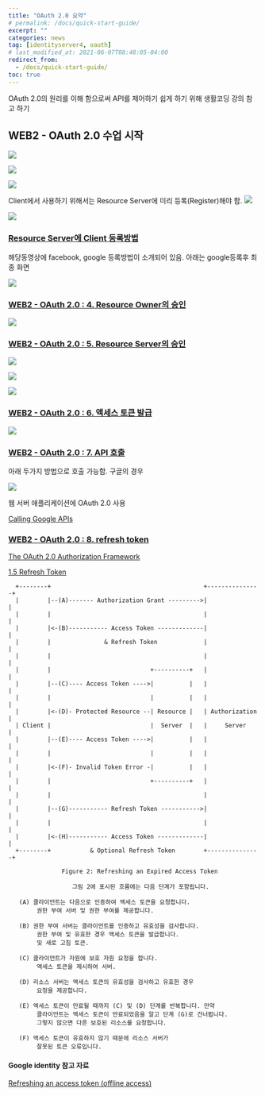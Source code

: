 ```yaml
---
title: "OAuth 2.0 요약"
# permalink: /docs/quick-start-guide/
excerpt: ""
categories: news
tag: [identityserver4, oauth]
# last_modified_at: 2021-06-07T08:48:05-04:00
redirect_from:
  - /docs/quick-start-guide/
toc: true
---
```



OAuth 2.0의 원리를 이해 함으로써 API를 제어하기 쉽게 하기 위해 생활코딩 강의 참고 하기

## WEB2 - OAuth 2.0 수업 시작 



![](../images/2022-02-16-10-59-32.png)

![](../images/2022-02-16-10-58-11.png)

![](../images/2022-02-16-11-06-58.png)


Client에서 사용하기 위해서는 Resource Server에 미리 등록(Register)해야 함.
![](../images/2022-02-16-11-20-04.png)


![](../images/2022-02-16-11-21-27.png)

### [Resource Server에 Client 등록방법](https://www.youtube.com/watch?v=_mm5ks5aWQ4&list=PLuHgQVnccGMA4guyznDlykFJh28_R08Q-&index=3)
해당동영상에 facebook, google 등록방법이 소개되어 있음.
아래는 google등록후 최종 화면

![](../images/2022-02-16-11-27-29.png)



### [WEB2 - OAuth 2.0 : 4. Resource Owner의 승인](https://www.youtube.com/watch?v=UH5XnjkBqKE&list=PLuHgQVnccGMA4guyznDlykFJh28_R08Q-&index=4)

![](../images/2022-02-16-11-52-45.png)


### [WEB2 - OAuth 2.0 : 5. Resource Server의 승인](https://www.youtube.com/watch?v=O0Rx9SRPzs4&list=PLuHgQVnccGMA4guyznDlykFJh28_R08Q-&index=5)


![](../images/2022-02-16-15-44-43.png)

![](../images/2022-02-16-15-47-10.png)

![](../images/2022-02-16-15-49-20.png)


### [WEB2 - OAuth 2.0 : 6. 액세스 토큰 발급](https://www.youtube.com/watch?v=BofCK1oWAyc&list=PLuHgQVnccGMA4guyznDlykFJh28_R08Q-&index=6)

![](../images/2022-02-16-15-52-42.png)

### [WEB2 - OAuth 2.0 : 7. API 호출](https://www.youtube.com/watch?v=Avdyl5FWdwA&list=PLuHgQVnccGMA4guyznDlykFJh28_R08Q-&index=7)

 아래 두가지 방법으로 호출 가능함. 구글의 경우

![](../images/2022-02-16-16-03-06.png)

웹 서버 애플리케이션에 OAuth 2.0 사용 

[Calling Google APIs](https://developers.google.com/identity/protocols/oauth2/web-server#callinganapi)


### [WEB2 - OAuth 2.0 : 8. refresh token](https://www.youtube.com/watch?v=9eKIYjcPXp4&list=PLuHgQVnccGMA4guyznDlykFJh28_R08Q-&index=8)


[The OAuth 2.0 Authorization Framework](https://datatracker.ietf.org/doc/html/rfc6749)

[1.5 Refresh Token](https://datatracker.ietf.org/doc/html/rfc6749#section-1.5)


```
  +--------+                                           +---------------+
  |        |--(A)------- Authorization Grant --------->|               |
  |        |                                           |               |
  |        |<-(B)----------- Access Token -------------|               |
  |        |               & Refresh Token             |               |
  |        |                                           |               |
  |        |                            +----------+   |               |
  |        |--(C)---- Access Token ---->|          |   |               |
  |        |                            |          |   |               |
  |        |<-(D)- Protected Resource --| Resource |   | Authorization |
  | Client |                            |  Server  |   |     Server    |
  |        |--(E)---- Access Token ---->|          |   |               |
  |        |                            |          |   |               |
  |        |<-(F)- Invalid Token Error -|          |   |               |
  |        |                            +----------+   |               |
  |        |                                           |               |
  |        |--(G)----------- Refresh Token ----------->|               |
  |        |                                           |               |
  |        |<-(H)----------- Access Token -------------|               |
  +--------+           & Optional Refresh Token        +---------------+

               Figure 2: Refreshing an Expired Access Token

                  그림 2에 표시된 흐름에는 다음 단계가 포함됩니다.

   (A) 클라이언트는 다음으로 인증하여 액세스 토큰을 요청합니다.
        권한 부여 서버 및 권한 부여를 제공합니다.

   (B) 권한 부여 서버는 클라이언트를 인증하고 유효성을 검사합니다.
        권한 부여 및 유효한 경우 액세스 토큰을 발급합니다.
        및 새로 고침 토큰.

   (C) 클라이언트가 자원에 보호 자원 요청을 합니다.
        액세스 토큰을 제시하여 서버.

   (D) 리소스 서버는 액세스 토큰의 유효성을 검사하고 유효한 경우
        요청을 제공합니다.

   (E) 액세스 토큰이 만료될 때까지 (C) 및 (D) 단계를 반복합니다. 만약
        클라이언트는 액세스 토큰이 만료되었음을 알고 단계 (G)로 건너뜁니다.
        그렇지 않으면 다른 보호된 리소스를 요청합니다.

   (F) 액세스 토큰이 유효하지 않기 때문에 리소스 서버가
        잘못된 토큰 오류입니다.
```

#### Google identity  참고 자료
[Refreshing an access token (offline access)](https://developers.google.com/identity/protocols/oauth2/web-server#httprest_7)


